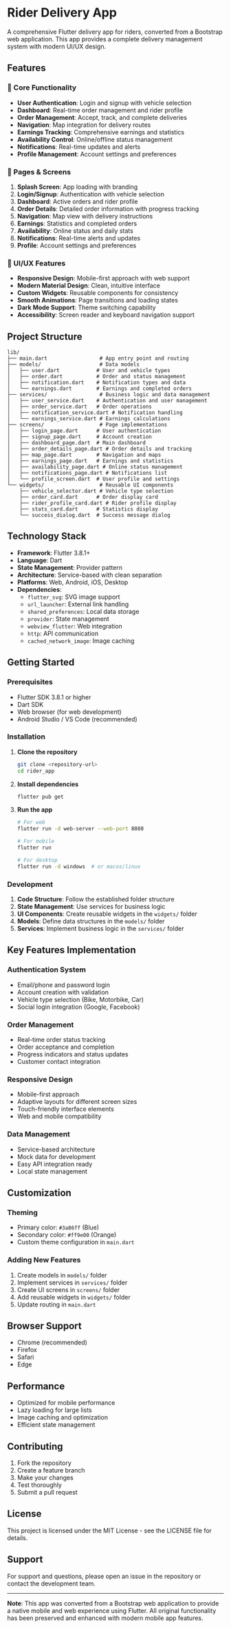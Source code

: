 # Rider Delivery App

A comprehensive Flutter delivery app for riders, converted from a Bootstrap web application. This app provides a complete delivery management system with modern UI/UX design.

## Features

### 🚀 Core Functionality
- **User Authentication**: Login and signup with vehicle selection
- **Dashboard**: Real-time order management and rider profile
- **Order Management**: Accept, track, and complete deliveries
- **Navigation**: Map integration for delivery routes
- **Earnings Tracking**: Comprehensive earnings and statistics
- **Availability Control**: Online/offline status management
- **Notifications**: Real-time updates and alerts
- **Profile Management**: Account settings and preferences

### 📱 Pages & Screens
1. **Splash Screen**: App loading with branding
2. **Login/Signup**: Authentication with vehicle selection
3. **Dashboard**: Active orders and rider profile
4. **Order Details**: Detailed order information with progress tracking
5. **Navigation**: Map view with delivery instructions
6. **Earnings**: Statistics and completed orders
7. **Availability**: Online status and daily stats
8. **Notifications**: Real-time alerts and updates
9. **Profile**: Account settings and preferences

### 🎨 UI/UX Features
- **Responsive Design**: Mobile-first approach with web support
- **Modern Material Design**: Clean, intuitive interface
- **Custom Widgets**: Reusable components for consistency
- **Smooth Animations**: Page transitions and loading states
- **Dark Mode Support**: Theme switching capability
- **Accessibility**: Screen reader and keyboard navigation support

## Project Structure

```
lib/
├── main.dart                 # App entry point and routing
├── models/                   # Data models
│   ├── user.dart            # User and vehicle types
│   ├── order.dart           # Order and status management
│   ├── notification.dart    # Notification types and data
│   └── earnings.dart        # Earnings and completed orders
├── services/                 # Business logic and data management
│   ├── user_service.dart    # Authentication and user management
│   ├── order_service.dart   # Order operations
│   ├── notification_service.dart # Notification handling
│   └── earnings_service.dart # Earnings calculations
├── screens/                  # Page implementations
│   ├── login_page.dart      # User authentication
│   ├── signup_page.dart     # Account creation
│   ├── dashboard_page.dart  # Main dashboard
│   ├── order_details_page.dart # Order details and tracking
│   ├── map_page.dart        # Navigation and maps
│   ├── earnings_page.dart   # Earnings and statistics
│   ├── availability_page.dart # Online status management
│   ├── notifications_page.dart # Notifications list
│   └── profile_screen.dart  # User profile and settings
└── widgets/                  # Reusable UI components
    ├── vehicle_selector.dart # Vehicle type selection
    ├── order_card.dart      # Order display card
    ├── rider_profile_card.dart # Rider profile display
    ├── stats_card.dart      # Statistics display
    └── success_dialog.dart  # Success message dialog
```

## Technology Stack

- **Framework**: Flutter 3.8.1+
- **Language**: Dart
- **State Management**: Provider pattern
- **Architecture**: Service-based with clean separation
- **Platforms**: Web, Android, iOS, Desktop
- **Dependencies**:
  - `flutter_svg`: SVG image support
  - `url_launcher`: External link handling
  - `shared_preferences`: Local data storage
  - `provider`: State management
  - `webview_flutter`: Web integration
  - `http`: API communication
  - `cached_network_image`: Image caching

## Getting Started

### Prerequisites
- Flutter SDK 3.8.1 or higher
- Dart SDK
- Web browser (for web development)
- Android Studio / VS Code (recommended)

### Installation

1. **Clone the repository**
   ```bash
   git clone <repository-url>
   cd rider_app
   ```

2. **Install dependencies**
   ```bash
   flutter pub get
   ```

3. **Run the app**
   ```bash
   # For web
   flutter run -d web-server --web-port 8080
   
   # For mobile
   flutter run
   
   # For desktop
   flutter run -d windows  # or macos/linux
   ```

### Development

1. **Code Structure**: Follow the established folder structure
2. **State Management**: Use services for business logic
3. **UI Components**: Create reusable widgets in the `widgets/` folder
4. **Models**: Define data structures in the `models/` folder
5. **Services**: Implement business logic in the `services/` folder

## Key Features Implementation

### Authentication System
- Email/phone and password login
- Account creation with validation
- Vehicle type selection (Bike, Motorbike, Car)
- Social login integration (Google, Facebook)

### Order Management
- Real-time order status tracking
- Order acceptance and completion
- Progress indicators and status updates
- Customer contact integration

### Responsive Design
- Mobile-first approach
- Adaptive layouts for different screen sizes
- Touch-friendly interface elements
- Web and mobile compatibility

### Data Management
- Service-based architecture
- Mock data for development
- Easy API integration ready
- Local state management

## Customization

### Theming
- Primary color: `#3a86ff` (Blue)
- Secondary color: `#ff9e00` (Orange)
- Custom theme configuration in `main.dart`

### Adding New Features
1. Create models in `models/` folder
2. Implement services in `services/` folder
3. Create UI screens in `screens/` folder
4. Add reusable widgets in `widgets/` folder
5. Update routing in `main.dart`

## Browser Support

- Chrome (recommended)
- Firefox
- Safari
- Edge

## Performance

- Optimized for mobile performance
- Lazy loading for large lists
- Image caching and optimization
- Efficient state management

## Contributing

1. Fork the repository
2. Create a feature branch
3. Make your changes
4. Test thoroughly
5. Submit a pull request

## License

This project is licensed under the MIT License - see the LICENSE file for details.

## Support

For support and questions, please open an issue in the repository or contact the development team.

---

**Note**: This app was converted from a Bootstrap web application to provide a native mobile and web experience using Flutter. All original functionality has been preserved and enhanced with modern mobile app features.